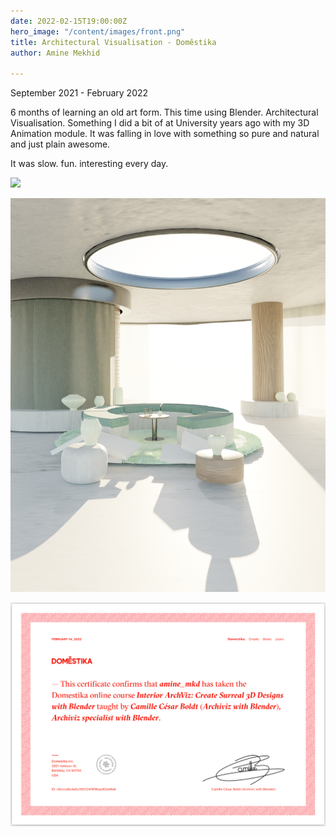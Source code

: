 ```yaml
---
date: 2022-02-15T19:00:00Z
hero_image: "/content/images/front.png"
title: Architectural Visualisation - Domêstika
author: Amine Mekhid

---
```

September 2021 - February 2022

6 months of learning an old art form. This time using Blender. Architectural Visualisation. Something I did a bit of at University years ago with my 3D Animation module. It was falling in love with something so pure and natural and just plain awesome.

It was slow. fun. interesting every day.

![](/content/images/materialview.png)

![](/content/images/final.png)

![](/content/images/screenshot-2022-02-18-at-11-44-23.png)